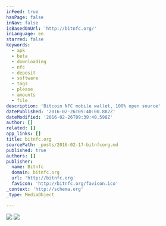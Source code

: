 ```yaml
---
inFeed: true
hasPage: false
inNav: false
isBasedOnUrl: 'http://bitnfc.org/'
inLanguage: en
starred: false
keywords:
  - apk
  - beta
  - downloading
  - nfc
  - deposit
  - software
  - tags
  - please
  - amounts
  - file
description: 'Bitcoin NFC mobile wallet, 100% open source'
datePublished: '2016-02-26T09:40:00.882Z'
dateModified: '2016-02-26T09:39:40.598Z'
author: []
related: []
app_links: []
title: bitnfc.org
sourcePath: _posts/2016-02-17-bitnfcorg.md
published: true
authors: []
publisher:
  name: Bitnfc
  domain: bitnfc.org
  url: 'http://bitnfc.org'
  favicon: 'http://bitnfc.org/favicon.ico'
_context: 'http://schema.org'
_type: MediaObject

---
```

![](https://the-grid-user-content.s3-us-west-2.amazonaws.com/ebd63436-acf6-4f9c-9b5c-cd409fcd44be.png)
![](https://the-grid-user-content.s3-us-west-2.amazonaws.com/2b45b63b-1b9f-49f2-b2a2-40a8ef186ee3.png)